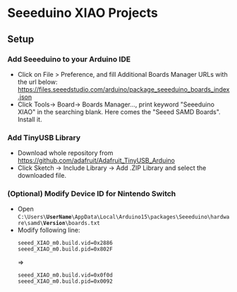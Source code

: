 # Seeeduino XIAO Projects

## Setup

### Add Seeeduino to your Arduino IDE
- Click on File > Preference, and fill Additional Boards Manager URLs with the url below:
https://files.seeedstudio.com/arduino/package_seeeduino_boards_index.json
- Click Tools-> Board-> Boards Manager..., print keyword "Seeeduino XIAO" in the searching blank. Here comes the "Seeed SAMD Boards". Install it.

### Add TinyUSB Library
- Download whole repository from https://github.com/adafruit/Adafruit_TinyUSB_Arduino
- Click Sketch -> Include Library -> Add .ZIP Library and select the downloaded file.

### (Optional) Modify Device ID for Nintendo Switch
- Open `C:\Users\`**`UserName`**`\AppData\Local\Arduino15\packages\Seeeduino\hardware\samd\`**`Version`**`\boards.txt`
- Modify following line:
    ```
    seeed_XIAO_m0.build.vid=0x2886
    seeed_XIAO_m0.build.pid=0x802F
    ```
    ⇒
    ```
    seeed_XIAO_m0.build.vid=0x0f0d
    seeed_XIAO_m0.build.pid=0x0092
    ```
